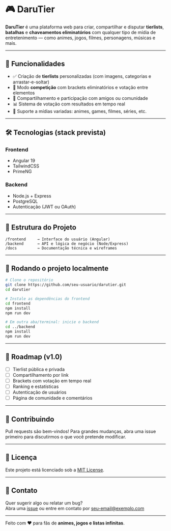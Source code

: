 # 🎮 DaruTier

**DaruTier** é uma plataforma web para criar, compartilhar e disputar **tierlists**, **batalhas** e **chaveamentos eliminatórios** com qualquer tipo de mídia de entretenimento — como animes, jogos, filmes, personagens, músicas e mais.

---

## 🌟 Funcionalidades

- ✅ Criação de **tierlists** personalizadas (com imagens, categorias e arrastar-e-soltar)
- 🥇 Modo **competição** com brackets eliminatórios e votação entre elementos
- 👥 Compartilhamento e participação com amigos ou comunidade
- 📊 Sistema de votação com resultados em tempo real
- 🧠 Suporte a mídias variadas: animes, games, filmes, séries, etc.

---

## 🛠️ Tecnologias (stack prevista)

### Frontend
- Angular 19
- TailwindCSS
- PrimeNG

### Backend
- Node.js + Express
- PostgreSQL
- Autenticação (JWT ou OAuth)

---

## 📁 Estrutura do Projeto

```
/frontend     → Interface do usuário (Angular)
/backend      → API e lógica de negócio (Node/Express)
/docs         → Documentação técnica e wireframes
```

---

## 🚀 Rodando o projeto localmente

```bash
# Clone o repositório
git clone https://github.com/seu-usuario/darutier.git
cd darutier

# Instale as dependências do frontend
cd frontend
npm install
npm run dev

# Em outra aba/terminal: inicie o backend
cd ../backend
npm install
npm run dev
```

---

## 📌 Roadmap (v1.0)

- [ ] Tierlist pública e privada
- [ ] Compartilhamento por link
- [ ] Brackets com votação em tempo real
- [ ] Ranking e estatísticas
- [ ] Autenticação de usuários
- [ ] Página de comunidade e comentários

---

## 🤝 Contribuindo

Pull requests são bem-vindos! Para grandes mudanças, abra uma issue primeiro para discutirmos o que você pretende modificar.

---

## 📄 Licença

Este projeto está licenciado sob a [MIT License](LICENSE).

---

## 💬 Contato

Quer sugerir algo ou relatar um bug?  
Abra uma [issue](https://github.com/seu-usuario/darutier/issues) ou entre em contato por [seu-email@exemplo.com](mailto:seu-email@exemplo.com)

---

Feito com ❤️ para fãs de **animes, jogos e listas infinitas**.
